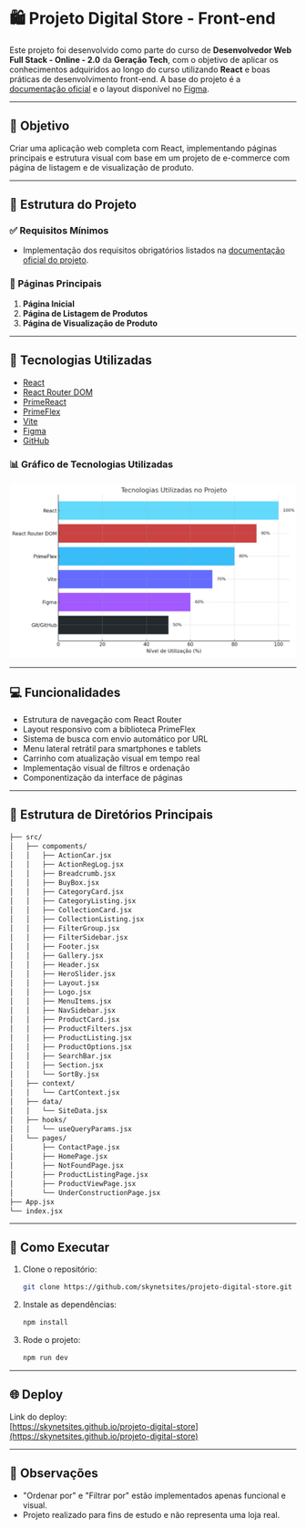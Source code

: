 # 🛍️ Projeto Digital Store - Front-end

Este projeto foi desenvolvido como parte do curso de **Desenvolvedor Web Full Stack - Online - 2.0** da **Geração Tech**, com o objetivo de aplicar os conhecimentos adquiridos ao longo do curso utilizando **React** e boas práticas de desenvolvimento front-end. A base do projeto é a [documentação oficial](https://github.com/digitalcollegebr/projeto-digital-store) e o layout disponível no [Figma](https://www.figma.com/design/cfb4F7ZXMFQmvmTn3PKI4z/DRIP-STORE---DIGITAL-COLLEGE?node-id=22-30).

---

## 🎯 Objetivo

Criar uma aplicação web completa com React, implementando páginas principais e estrutura visual com base em um projeto de e-commerce com página de listagem e de visualização de produto.

---

## 🧱 Estrutura do Projeto

### ✅ Requisitos Mínimos
- Implementação dos requisitos obrigatórios listados na [documentação oficial do projeto](https://github.com/digitalcollegebr/projeto-digital-store).

### 📄 Páginas Principais
1. **Página Inicial**
2. **Página de Listagem de Produtos**
3. **Página de Visualização de Produto**

---

## 🧪 Tecnologias Utilizadas

- [React](https://reactjs.org/)
- [React Router DOM](https://reactrouter.com/)
- [PrimeReact](https://primereact.org/)
- [PrimeFlex](https://primeflex.org/)
- [Vite](https://vitejs.dev/)
- [Figma](https://figma.com/)
- [GitHub](https://github.com/)

### 📊 Gráfico de Tecnologias Utilizadas

![Tecnologias Utilizadas](./tecnologias_utilizadas.png)

---

## 💻 Funcionalidades

- Estrutura de navegação com React Router
- Layout responsivo com a biblioteca PrimeFlex
- Sistema de busca com envio automático por URL
- Menu lateral retrátil para smartphones e tablets
- Carrinho com atualização visual em tempo real
- Implementação visual de filtros e ordenação
- Componentização da interface de páginas

---

## 📂 Estrutura de Diretórios Principais

```
├── src/
│   ├── compoments/
│   │   ├── ActionCar.jsx
│   │   ├── ActionRegLog.jsx
│   │   ├── Breadcrumb.jsx
│   │   ├── BuyBox.jsx
│   │   ├── CategoryCard.jsx
│   │   ├── CategoryListing.jsx
│   │   ├── CollectionCard.jsx
│   │   ├── CollectionListing.jsx
│   │   ├── FilterGroup.jsx
│   │   ├── FilterSidebar.jsx
│   │   ├── Footer.jsx
│   │   ├── Gallery.jsx
│   │   ├── Header.jsx
│   │   ├── HeroSlider.jsx
│   │   ├── Layout.jsx
│   │   ├── Logo.jsx
│   │   ├── MenuItems.jsx
│   │   ├── NavSidebar.jsx
│   │   ├── ProductCard.jsx
│   │   ├── ProductFilters.jsx
│   │   ├── ProductListing.jsx
│   │   ├── ProductOptions.jsx
│   │   ├── SearchBar.jsx
│   │   ├── Section.jsx
│   │   └── SortBy.jsx
│   ├── context/
│   │   └── CartContext.jsx
│   ├── data/
│   │   └── SiteData.jsx
│   ├── hooks/
│   │   └── useQueryParams.jsx
│   └── pages/
│       ├── ContactPage.jsx
│       ├── HomePage.jsx
│       ├── NotFoundPage.jsx
│       ├── ProductListingPage.jsx
│       ├── ProductViewPage.jsx
│       └── UnderConstructionPage.jsx
├── App.jsx
└── index.jsx
```

---

## 🚀 Como Executar

1. Clone o repositório:
   ```bash
   git clone https://github.com/skynetsites/projeto-digital-store.git
   ```

2. Instale as dependências:
   ```bash
   npm install
   ```

3. Rode o projeto:
   ```bash
   npm run dev
   ```

---

## 🌐 Deploy

Link do deploy:  
[https://skynetsites.github.io/projeto-digital-store](https://skynetsites.github.io/projeto-digital-store)

---

## 📎 Observações

- "Ordenar por" e "Filtrar por" estão implementados apenas funcional e visual.
- Projeto realizado para fins de estudo e não representa uma loja real.
